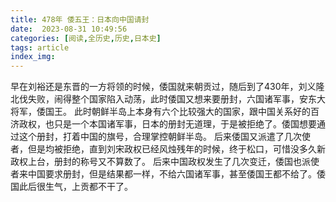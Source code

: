 ```yaml
---
title: 478年 倭五王：日本向中国请封
date:  2023-08-31 10:49:56
categories: [阅读,全历史,历史,日本史]
tags: article
index_img: 
---
```


早在刘裕还是东晋的一方将领的时候，倭国就来朝贡过，随后到了430年，刘义隆北伐失败，闹得整个国家陷入动荡，此时倭国又想来要册封，六国诸军事，安东大将军，倭国王。
此时朝鲜半岛上本身有六个比较强大的国家，跟中国关系好的百济政权，也只是一个本国诸军事，日本的册封无道理，于是被拒绝了。倭国想要通过这个册封，打着中国的旗号，合理掌控朝鲜半岛。
后来倭国又派遣了几次使者，但是均被拒绝，直到刘宋政权已经风烛残年的时候，终于松口，可惜没多久新政权上台，册封的称号又不算数了。
后来中国政权发生了几次变迁，倭国也派使者来中国要求册封，但是结果都一样，不给六国诸军事，甚至倭国王都不给了。倭国此后很生气，上贡都不干了。
